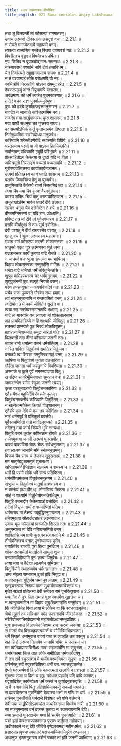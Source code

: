 ```yaml
---
title: ०२१ लक्ष्मणस्य वीर्योक्तिः
title_english: 021 Rama consoles angry Lakshmana

---
```



  
तथा तु विलपन्तीं तां कौसल्यां राममातरम्।  
उवाच लक्ष्मणो दीनस्तत्कालसदृशं वचः ॥ 2.21.1 ॥   
न रोचते ममाप्येतदार्ये यद्राघवो वनम्।  
त्यक्त्वा राज्यश्रियं गच्छेत् स्त्रिया वाक्यवशं गतः ॥ 2.21.2 ॥   
विपरीतश्च वृद्धश्च विषयैश्च प्रधर्षितः।  
नृपः किमिव न ब्रूयाच्चोद्यमानः समन्मथः ॥ 2.21.3 ॥   
नास्यापराधं पश्यामि नापि दोषं तथाविधम्।  
येन निर्वास्यते राष्ट्राद्वनवासाय राघवः ॥ 2.21.4 ॥   
न तं पश्याम्यहं लोके परोक्षमपि यो नरः।  
स्वमित्रोपि निरस्तोपि योऽस्य दोषमुदाहरेत् ॥ 2.21.5 ॥   
देवकल्पमृजुं दान्तं रिपूणामपि वत्सलम्।  
अवेक्षमाणः को धर्मं त्यजेत् पुत्रमकारणात् ॥ 2.21.6 ॥   
तदिदं वचनं राज्ञः पुनर्बाल्यमुपेयुषः।  
पुत्रः को हृदये कुर्याद्राजवृत्तमनुस्मरन् ॥ 2.21.7 ॥   
यावदेव न जानाति कश्चिदर्थमिमं नरः।  
तावदेव मया सार्द्धमात्मस्थं कुरु शासनम् ॥ 2.21.8 ॥   
मया पार्श्वे सधनुषा तव गुप्तस्य राघव।  
कः समर्थोऽधिकं कर्तुं कृतान्तस्येव तिष्ठतः ॥ 2.21.9 ॥   
निर्मनुष्यामिमां सर्वामयोध्यां मनुजर्षभ।  
करिष्यामि शरैस्तीक्ष्णैर्यदि स्थास्यति विप्रिये ॥ 2.21.10 ॥   
भरतस्याथ पक्ष्यो वा यो वाऽस्य हितमिच्छति।  
सर्वानेतान् वधिष्यामि मृदुर्हि परिभूयते ॥ 2.21.11 ॥   
प्रोत्साहितोऽयं कैकेय्या स दुष्टो यदि नः पिता।  
अमित्रभूतो निस्सङ्गं वध्यतां बध्यतामपि ॥ 2.21.12 ॥   
गुरोरप्यवलिप्तस्य कार्याकार्यमजानतः।  
उत्पथं प्रतिपन्नस्य कार्यं भवति शासनम् ॥ 2.21.13 ॥   
बलमेष किमाश्रित्य हेतुं वा पुरुषर्षभ।  
दातुमिच्छति कैकेय्यै राज्यं स्थितमिदं तव ॥ 2.21.14 ॥   
त्वया चैव मया चैव कृत्वा वैरमनुत्तमम्।  
कास्य शक्तिः श्रियं दातुं भरतायारिशासन ॥ 2.21.15 ॥   
अनुरक्तोऽस्मि भावेन भ्रातरं देवि तत्त्वतः।  
सत्येन धनुषा चैव दत्तेनेष्टेन ते शपे ॥ 2.21.16 ॥   
दीप्तमग्निमरण्यं वा यदि रामः प्रवेक्ष्यति।  
प्रविष्टं तत्र मां देवि त्वं पूर्वमवधारय ॥ 2.21.17 ॥   
हरामि वीर्याद्दुःखं ते तमः सूर्य इवोदितः।  
देवी पश्यतु मे वीर्यं राघवश्चैव पश्यतु ॥ 2.21.18 ॥   
एतत्तु वचनं श्रुत्वा लक्ष्मणस्य महात्मनः।  
उवाच रामं कौसल्या रुदन्ती शोकलालसा ॥ 2.21.19 ॥   
भ्रातुस्ते वदतः पुत्र लक्ष्मणस्य श्रुतं त्वया।  
यदत्रानन्तरं कार्यं कुरुष्व यदि रोचते ॥ 2.21.20 ॥   
न चाधर्म्यं वचः श्रुत्वा सपत्न्या मम भाषितम्।  
विहाय शोकसन्तप्तां गन्तुमर्हसि मामितः ॥ 2.21.21 ॥   
धर्मज्ञ यदि धर्मिष्ठो धर्मं चरितुमिच्छसि।  
शुश्रूष मामिहस्थस्त्वं चर धर्ममनुत्तमम् ॥ 2.21.22 ॥   
शुश्रूषुर्जननीं पुत्रः स्वगृहे नियतो वसन्।  
परेण तपसायुक्तः काश्यपस्त्रिदिवं गतः ॥ 2.21.23 ॥   
यथैव राजा पूज्यस्ते गौरवेण तथा ह्यहम्।  
त्वां नाहमनुजानामि न गन्तव्यमितो वनम् ॥ 2.21.24 ॥   
त्वद्वियोगान्न मे कार्यं जीवितेन सुखेन वा।  
त्वया सह ममश्रेयस्तृणानामपि भक्षणम् ॥ 2.21.25 ॥   
यदि त्वं यास्यसि वनं त्यक्त्वा मां शोकलालसाम्।  
अहं प्रायमिहासिष्ये न हि शक्ष्यामि जीवितुम् ॥ 2.21.26 ॥   
ततस्त्वं प्राप्स्यसे पुत्र निरयं लोकविश्रुतम्।  
ब्रह्महत्यामिवाधर्मात् समुद्रः सरितां पतिः ॥ 2.21.27 ॥   
विलपन्तीं तदा दीनां कौसल्यां जननीं ततः।  
उवाच रामो धर्मात्मा वचनं धर्मसंहितम् ॥ 2.21.28 ॥   
नास्ति शक्तिः पितुर्वाक्यं समतिक्रमितुं मम।  
प्रसादये त्वां शिरसा गन्तुमिच्छाम्यहं वनम् ॥ 2.21.29 ॥   
ऋषिणा च पितुर्वाक्यं कुर्वता व्रतचारिणा।  
गौर्हता जानता धर्मं कण्डुनापि विपश्चिता ॥ 2.21.30 ॥   
अस्माकं च कुले पूर्वं सगरस्याज्ञया पितुः।  
खनद्भिः सागरैर्भूमिमवाप्तः सुमहान् वधः ॥ 2.21.31 ॥   
जामदग्न्येन रामेण रेणुका जननी स्वयम्।  
कृत्ता परशुनाऽरण्ये पितुर्वचनकारिणा ॥ 2.21.32 ॥   
एतैरन्यैश्च बहुभिर्देवि देवसमैः कृतम्।  
पितुर्वचनमक्लीबं करिष्यामि पितुर्हितम् ॥ 2.21.33 ॥   
न खल्वेतन्मयैकेन क्रियते पितृशासनम्।  
एतैरपि कृतं देवि ये मया तव कीर्त्तिताः ॥ 2.21.34 ॥   
नाहं धर्ममपूर्वं ते प्रतिकूलं प्रवर्त्तये।  
पूर्वैरयमभिप्रेतो गतो मार्गोऽनुगम्यते ॥ 2.21.35 ॥   
तदेतत्तु मया कार्यं क्रियते भुवि नान्यथा।  
पितुर्हि वचनं कुर्वन्न कश्चिन्नाम हीयते ॥ 2.21.36 ॥   
तामेवमुक्त्वा जननीं लक्ष्मणं पुनरब्रवीत्।  
वाक्यं वाक्यविदां श्रेष्ठः श्रेष्ठः सर्वधनुष्मताम् ॥ 2.21.37 ॥   
तव लक्ष्मण जानामि मयि स्नेहमनुत्तमम्।  
विक्रमं चैव सत्त्वं च तेजश्च सुदुरासदम् ॥ 2.21.38 ॥   
मम मातुर्महद्दुःखमतुलं शुभलक्षण।  
अभिप्रायमवि(भि)ज्ञाय सत्यस्य च शमस्य च ॥ 2.21.39 ॥   
धर्मो हि परमो लोके धर्मे सत्यं प्रतिष्ठितम्।  
धर्मसंश्रितमेतच्च पितुर्वचनमुत्तमम् ॥ 2.21.40 ॥   
संश्रुत्य च पितुर्वाक्यं मातुर्वा ब्राह्मणस्य वा।  
न कर्त्तव्यं वृथा वीर ध्ार्ममाश्रित्य तिष्ठता ॥ 2.21.41 ॥   
सोहं न शक्ष्यामि पितुर्नियोगमतिवर्तितुम्।  
पितुर्हि वचनाद्वीर कैकेय्याऽहं प्रचोदितः ॥ 2.21.42 ॥   
तदेनां विसृजानार्यां क्षत्रधर्माश्रितां मतिम्।  
धर्ममाश्रय मा तैक्ष्ण्यं मद्बुद्धिरनुगम्यताम् ॥ 2.21.43 ॥   
तमेवमुक्त्वा सौहार्दादभ्रातरं लक्ष्मणाग्रजः।  
उवाच भूयः कौसल्यां प्राञ्जलिः शिरसा नतः ॥ 2.21.44 ॥   
अनुमन्यस्व मां देवि गमिष्यन्तमितो वनम्।  
शापितासि मम प्राणैः कुरु स्वस्त्ययनानि मे ॥ 2.21.45 ॥   
तीर्णप्रतिज्ञश्च वनात् पुनरेष्याम्यहं पुरीम्।  
ययातिरिव राजर्षिः पुरा हित्वा पुनर्दिवम् ॥ 2.21.46 ॥   
शोकः सन्धार्यतां मातर्हृदये साधुमा शुचः।  
वनवासादिहैष्यामि पुनः कृत्वा पितुर्वचः ॥ 2.21.47 ॥   
त्वया मया च वैदेह्या लक्ष्मणेन सुमित्रया।  
पितुर्नियोगे स्थातव्यमेष धर्मः सनातनः ॥ 2.21.48 ॥   
अम्ब संहृत्य सम्भारान् दुःखं हृदि निगृह्य च।  
वनवासकृता बुद्धिर्मम धर्म्यानुवर्त्त्यताम् ॥ 2.21.49 ॥   
एतद्वचस्तस्य निशम्य माता सुधर्म्यमव्यग्रमविक्लवं च।  
मृतेव सञ्ज्ञां प्रतिलभ्य देवी समीक्ष्य रामं पुनरित्युवाच ॥ 2.21.50 ॥   
यथ्ौव ते पुत्र पिता तथाहं गुरुः स्वधर्मेण सुहृत्तया च।  
न त्वानुजानामिन मां विहाय सुदुःखितामर्हसि गन्तुमेवम् ॥ 2.21.51 ॥   
किं जीवितेनेह विना त्वया मे लोकेन वा किं स्वधयाऽमृतेन।  
श्रेयो मुहूर्त्तं तव सन्निधानं ममेह कृत्स्नादपि जीवलोकात् ॥ 2.21.52 ॥   
नरैरिवोल्काभिरपोह्यमानो महागजोऽध्वानमनुप्रविष्टः।  
भूयः प्रजज्वाल विलापमेनं निशम्य रामः करुणं जनन्याः ॥ 2.21.53 ॥   
स मातरं चैव विसञ्ज्ञकल्पामर्त्तं च सौमित्रिमभिप्रतप्तम्।  
धर्मे स्थितो धर्म्यमुवाच वाक्यं यथा स एवार्हति तत्र वक्तुम् ॥ 2.21.54 ॥   
अहं हि ते लक्ष्मण नित्यमेव जानामि भक्तिं च पराक्रमं च।  
मम त्वभिप्रायमसन्निरीक्ष्य मात्रा सहाभ्यर्दसि मां सुदुःखम् ॥ 2.21.55 ॥   
धर्मार्थकामाः किल तात लोके समीक्षिता धर्मफलोदयेषु।  
ते तत्र सर्वे स्युरसंशयं मे भार्येव वश्याभिमता सुपुत्रा ॥ 2.21.56 ॥   
यस्मिंस्तु सर्वे स्युरसन्निविष्टा धर्मो यतः स्यात्तदुपक्रमेत।  
द्वेष्यो भवत्यर्थपरो हि लोके कामात्मता खल्वपि न प्रशस्ता ॥ 2.21.57 ॥   
गुरुश्च राजा च पिता च वृद्धः क्रोधात् प्रहर्षाद् यदि वापि कामात्।  
यद्व्यादिशेत् कार्यमवेक्ष्य धर्मं कस्तं न कुर्यादनृशंसवृत्तिः ॥ 2.21.58 ॥   
स वै न शक्नोमि पितुः प्रतिज्ञामिमामकर्तुं सकलां यथावत्।  
स ह्यावयोस्तात गुरुर्नियोगे देव्याश्च भर्त्ता स गतिः स धर्मः ॥ 2.21.59 ॥   
तस्मिन् पुनर्जीवति धर्मराजे विशेषतः स्वे पथि वर्त्तमाने।  
देवी मया सार्द्धमितोऽपगच्छेत् कथंस्विदन्या विधवेव नारी ॥ 2.21.60 ॥   
सा माऽनुमन्यस्व वनं व्रजन्तं कुरुष्व नः स्वस्त्ययनानि देवि।  
यथा समाप्ते पुनराव्रजेयं यथा हि सत्येव पुनर्ययातिः ॥ 2.21.61 ॥   
यशो ह्यहं केवलराज्यकारणन्न पृष्ठतः कर्तुमलं महोदयम्।  
अदीर्घकाले न तु देवि जीविते वृणेऽवरामद्य महीमधर्मतः ॥ 2.21.62 ॥   
प्रसादयन्नरवृषभः स्वमातरं पराक्रमाज्जिगमिषुरेव दण्डकान्।  
अथानुजं भृशमनुशास्य दर्शनं चकार तां हृदि जननीं प्रदक्षिणम् ॥ 2.21.63 ॥   